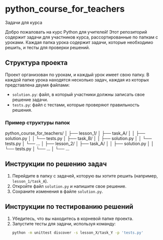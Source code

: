 # python_course_for_teachers
Задачи для курса


Добро пожаловать на курс Python для учителей! Этот репозиторий содержит задачи для участников курса, рассортированные по папкам с уроками. Каждая папка урока содержит задачи, которые необходимо решить, и тесты для проверки решений.

## Структура проекта

Проект организован по урокам, и каждый урок имеет свою папку. В каждой папке урока находятся несколько задач, каждая из которых представлена двумя файлами:

- `solution.py`: файл, в который участники должны записать свое решение задачи.
- `tests.py`: файл с тестами, которые проверяют правильность решения.

### Пример структуры папок
python_course_for_teachers/ │ ├── lesson_1/ │ ├── task_A/ │ │ ├── solution.py │ │ └── tests.py │ ├── task_B/ │ │ ├── solution.py │ │ └── tests.py │ └── ... │ ├── lesson_2/ │ ├── task_A/ │ │ ├── solution.py │ │ └── tests.py │ └── ... │ └── ...


## Инструкции по решению задач

1. Перейдите в папку с задачей, которую вы хотите решить (например, `lesson_1/task_A`).
2. Откройте файл `solution.py` и напишите свое решение.
3. Сохраните изменения в файле `solution.py`.

## Инструкции по тестированию решений

1. Убедитесь, что вы находитесь в корневой папке проекта.
2. Запустите тесты для задачи, используя команду:
   ```bash
   python -m unittest discover -s lesson_X/task_Y -p 'tests.py'